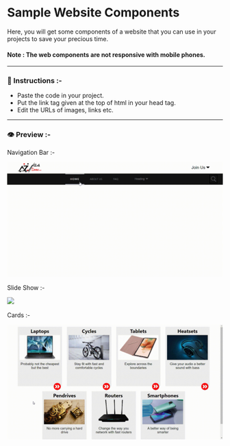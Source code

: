 # Sample Website Components
Here, you will get some components of a website that you can use in your projects to save your precious time.<br>
<h4>Note : The web components are not responsive with mobile phones.</h4>
<hr>

### 📄 Instructions :-
<ul>
<li>Paste the code in your project.</li>
<li>Put the link tag given at the top of html in your head tag.</li>
<li>Edit the URLs of images, links etc.</li>
</ul>
<hr>

### 👁️ Preview :-
Navigation Bar :-
<div>
  <img src='https://github.com/AshishAntil07/AshishAntil07/blob/SampleWC/navBar.gif'>
</div>

Slide Show :-
<div>
  <img src='https://github.com/AshishAntil07/AshishAntil07/blob/SampleWC/slide%20show.gif'>
</div>

Cards :-
<div>
  <img src='https://github.com/AshishAntil07/AshishAntil07/blob/SampleWC/cards.gif'>
</div>
